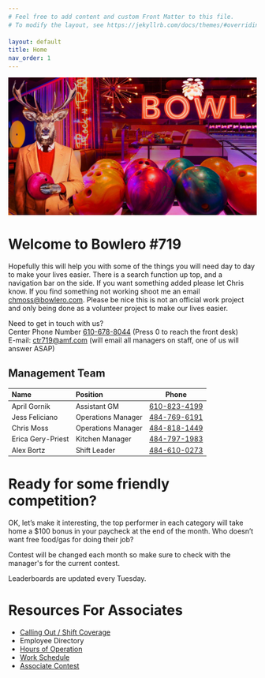 ```yaml
---
# Feel free to add content and custom Front Matter to this file.
# To modify the layout, see https://jekyllrb.com/docs/themes/#overriding-theme-defaults

layout: default
title: Home
nav_order: 1
---
```


![image](/assets/img/hero_lander.jpg)
# Welcome to Bowlero #719

Hopefully this will help you with some of the things you will need day to day to make your lives easier. There is a search function up top, and a navigation bar
on the side. If you want something added please let Chris know. If you find something not working shoot me an email [chmoss@bowlero.com](mailto:chmoss@bowlero.com). Please be nice this is not 
an official work project and only being done as a volunteer project to make our lives easier.

Need to get in touch with us? <br>
Center Phone Number [610-678-8044](tel:16106788044) (Press 0 to reach the front desk)<br>
E-mail: [ctr719@amf.com](mailto:ctr719@amf.com) (will email all managers on staff, one of us will answer ASAP)

## Management Team


| Name             |  Position     | Phone           |
| :---             | :---      |   :-----:   |
|  April Gornik    |  Assistant GM |   [610-823-4199](tel:16108234199)  |
|  Jess Feliciano  | Operations Manager | [484-769-6191](tel:14847696191) |
| Chris Moss       | Operations Manager | [484-818-1449](tel:14848181449) |
| Erica Gery-Priest | Kitchen Manager | [484-797-1983](tel:14847971983) |
| Alex Bortz | Shift Leader | [484-610-0273](tel:14846100273) |

# Ready for some friendly competition?

OK, let’s make it interesting, the top performer in each category will take home a $100 bonus in your paycheck at the end of the month. Who doesn’t want free food/gas for doing their job?

Contest will be changed each month so make sure to check with the manager's for the current contest.

Leaderboards are updated every Tuesday.


# Resources For Associates
- [Calling Out / Shift Coverage](/sick.html)
- Employee Directory
- [Hours of Operation](/hours.html)
- [Work Schedule](https://time-entry-amf.workforcehosting.com/workforce/Desktop.do)
- [Associate Contest](/contest.html)